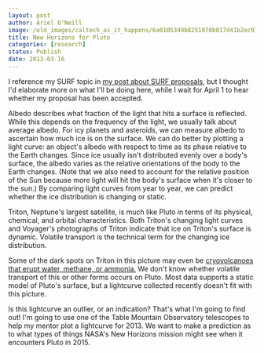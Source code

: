 ```yaml
---
layout: post
author: Ariel O'Neill
image: /old_images/caltech_as_it_happens/6a0105349b8251970b017d41b2ec97970c.jpg
title: New Horizons for Pluto
categories: [research]
status: Publish
date: 2013-03-16
---
```



I reference my SURF topic in [my post about SURF proposals](https://caltech.typepad.com/caltech_as_it_happens/2013/02/final-surfing-but-not-like-the-beach-boys.html), but I thought I'd elaborate more on what I'll be doing here, while I wait for April 1 to hear whether my proposal has been accepted.

Albedo describes what fraction of the light that hits a surface is reflected. While this depends on the frequency of the light, we usually talk about average albedo. For icy planets and asteroids, we can measure albedo to ascertain how much ice is on the surface. We can do better by plotting a light curve: an object's albedo with respect to time as its phase relative to the Earth changes. Since ice usually isn't distributed evenly over a body's surface, the albedo varies as the relative orientations of the body to the Earth changes. (Note that we also need to account for the relative position of the Sun because more light will hit the body's surface when it's closer to the sun.) By comparing light curves from year to year, we can predict whether the ice distribution is changing or static.

Triton, Neptune's largest satellite, is much like Pluto in terms of its physical, chemical, and orbital characteristics. Both Triton's changing light curves and Voyager's photographs of Triton indicate that ice on Triton's surface is dynamic. Volatile transport is the technical term for the changing ice distribution.

Some of the dark spots on Triton in this picture may even be [cryovolcanoes that erupt water, methane, or ammonia.](https://en.wikipedia.org/wiki/Cryovolcano) We don't know whether volatile transport of this or other forms occurs on Pluto. Most data supports a static model of Pluto's surface, but a lightcurve collected recently doesn't fit with this picture.

Is this lightcurve an outlier, or an indication? That's what I'm going to find out! I'm going to use one of the Table Mountain Observatory telescopes to help my mentor plot a lightcurve for 2013. We want to make a prediction as to what types of things NASA's New Horizons mission might see when it encounters Pluto in 2015.


